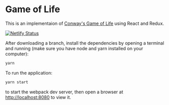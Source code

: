 # Game of Life #

This is an implementaion of [Conway's Game of Life](https://en.wikipedia.org/wiki/Conway%27s_Game_of_Life) using React and Redux.

[![Netlify Status](https://api.netlify.com/api/v1/badges/ebd3089b-9c94-4b8a-a7d4-9c23b9f4598d/deploy-status)](https://app.netlify.com/sites/gameolife/deploys)

After downloading a branch, install the dependencies by opening a terminal and running (make sure you have node and yarn installed on your computer):

```bash
yarn
```

To run the application:

```bash
yarn start
```

to start the webpack dev server, then open a browser at [http://localhost:8080](http://localhost:8080) to view it.
